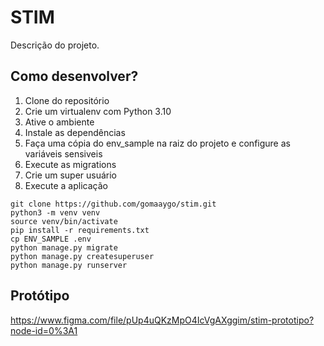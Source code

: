 # STIM
Descrição do projeto.

## Como desenvolver?

1. Clone do repositório
2. Crie um virtualenv com Python 3.10
3. Ative o ambiente
4. Instale as dependências
5. Faça uma cópia do env_sample na raiz do projeto e configure as variáveis sensiveis
6. Execute as migrations
7. Crie um super usuário
8. Execute a aplicação

```console
git clone https://github.com/gomaaygo/stim.git
python3 -m venv venv
source venv/bin/activate
pip install -r requirements.txt
cp ENV_SAMPLE .env
python manage.py migrate
python manage.py createsuperuser
python manage.py runserver
```

## Protótipo
https://www.figma.com/file/pUp4uQKzMpO4IcVgAXggim/stim-prototipo?node-id=0%3A1
